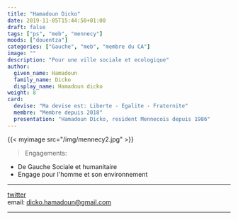 ```yaml
---
title: "Hamadoun Dicko"
date: 2019-11-05T15:44:50+01:00
draft: false
tags: ["ps", "meb", "mennecy"]
moods: ["douentza"]
categories: ["Gauche", "meb", "membre du CA"]
image: ""
description: "Pour une ville sociale et ecologique"
author:
  given_name: Hamadoun
  family_name: Dicko
  display_name: Hamadoun dicko
weight: 8
card:
  devise: "Ma devise est: Liberte - Egalite - Fraternite"
  membre: "Membre depuis 2018"
  presentation: "Hamadoun Dicko, resident Mennecois depuis 1986"
---
```


{{< myimage src="/img/mennecy2.jpg" >}}

> Engagements:

- De Gauche Sociale et humanitaire
- Engage pour l'homme et son environnement

---

[twitter](https://www.twitter.com/@HamadounDicko) <br>
email: dicko.hamadoun@gmail.com

---
